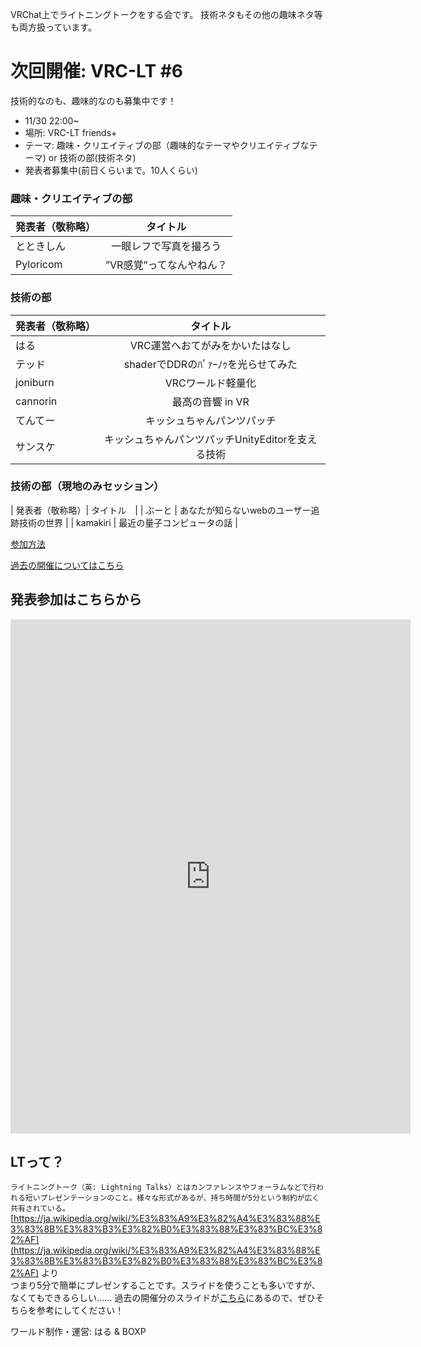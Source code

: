 VRChat上でライトニングトークをする会です。
技術ネタもその他の趣味ネタ等も両方扱っています。

# 次回開催: VRC-LT #6
技術的なのも、趣味的なのも募集中です！
* 11/30 22:00~
* 場所: VRC-LT friends+
* テーマ: 趣味・クリエイティブの部（趣味的なテーマやクリエイティブなテーマ) or 技術の部(技術ネタ) 
* 発表者募集中(前日くらいまで。10人くらい)

### 趣味・クリエイティブの部

| 発表者（敬称略）| タイトル　|
| ------------- |:-------------:|
| とときしん | 一眼レフで写真を撮ろう |
| Pyloricom | ”VR感覚”ってなんやねん？ |

### 技術の部

| 発表者（敬称略）| タイトル　|
| ------------- |:-------------:|
| はる | VRC運営へおてがみをかいたはなし |
| テッド | shaderでDDRのﾊﾟｧｰﾉｩを光らせてみた |
| joniburn | VRCワールド軽量化 |
| cannorin | 最高の音響 in VR |
| てんてー | キッシュちゃんパンツパッチ |
| サンスケ | キッシュちゃんパンツパッチUnityEditorを支える技術 |

### 技術の部（現地のみセッション）

| 発表者（敬称略）| タイトル　|
| ぶーと | あなたが知らないwebのユーザー追跡技術の世界 |
| kamakiri | 最近の量子コンピュータの話 |

[参加方法](about.md)

[過去の開催についてはこちら](past-events.md)  

## 発表参加はこちらから
<iframe src="https://docs.google.com/forms/d/e/1FAIpQLScrAHEJMv8E869yw1ASGO7gJm-XEwqWk_tNymPJoNIPWKNMaQ/viewform?embedded=true" width="640" height="823" frameborder="0" marginheight="0" marginwidth="0">Loading…</iframe>

## LTって？
```ライトニングトーク（英: Lightning Talks）とはカンファレンスやフォーラムなどで行われる短いプレゼンテーションのこと。様々な形式があるが、持ち時間が5分という制約が広く共有されている。```  
[https://ja.wikipedia.org/wiki/%E3%83%A9%E3%82%A4%E3%83%88%E3%83%8B%E3%83%B3%E3%82%B0%E3%83%88%E3%83%BC%E3%82%AF](https://ja.wikipedia.org/wiki/%E3%83%A9%E3%82%A4%E3%83%88%E3%83%8B%E3%83%B3%E3%82%B0%E3%83%88%E3%83%BC%E3%82%AF) より  
つまり5分で簡単にプレゼンすることです。スライドを使うことも多いですが、なくてもできるらしい……
過去の開催分のスライドが[こちら](past-events.md)にあるので、ぜひそちらを参考にしてください！


ワールド制作・運営: はる & BOXP
